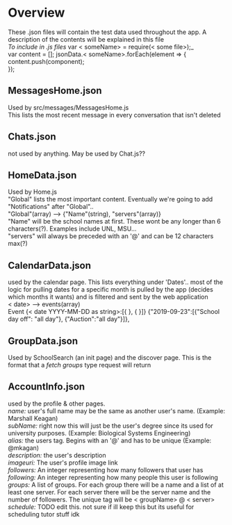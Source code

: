 # Overview
These .json files will contain the test data used throughout the app. A description of the contents will be explained in this file
<br>
_To include in .js files_ var < someName> = require(< some file>);_<br>
var content = [];
jsonData.< someName>.forEach(element => {
    content.push(component);    
});

## MessagesHome.json
Used by src/messages/MessagesHome.js
<br>
This lists the most recent message in every conversation that isn't deleted

## Chats.json
not used by anything. May be used by Chat.js??


## HomeData.json
Used by Home.js
<br>
"Global" lists the most important content. Eventually we're going to add "Notifications" after "Global"..
<br>
"Global"(array) --> {"Name"(string), "servers"(array)}
<br>
"Name" will be the school names at first. These wont be any longer than 6 characters(?). Examples include UNL, MSU...
<br>
"servers" will always be preceded with an '@' and can be 12 characters max(?)
<br>

## CalendarData.json
used by the calendar page. This lists everything under 'Dates'.. most of the logic for pulling dates for a specific month
is pulled by the app (decides which months it wants) and is filtered and sent by the web application
<br>
< date> --> events(array)
<br>
Event
{< date YYYY-MM-DD as string>:[{ }, { }]}
{"2019-09-23":[{"School day off": "all day"}, {"Auction":"all day"}]},

## GroupData.json
Used by SchoolSearch (an init page) and the discover page.
This is the format that a _fetch groups_ type request will return
<br>

## AccountInfo.json
used by the profile & other pages.
<br>
_name:_ user's full name may be the same as another user's name. (Example: Marshall Keagan)
<br>
_subName:_ right now this will just be the user's degree since its used for university purposes. (Example: Biological Systems Engineering)
<br>
_alias:_ the users tag. Begins with an '@' and has to be unique (Example: @mkagan)
<br>
_description:_ the user's description
<br>
_imageuri:_ The user's profile image link
<br>
_followers:_ An integer representing how many followers that user has
<br>
_following:_ An integer representing how many people this user is following
<br>
_groups:_ A list of groups. For each group there will be a name and a list of at least one server. For each server there will be the server name and the number of followers. The unique tag will be < groupName> @ < server>
<br>
_schedule:_ TODO edit this. not sure if ill keep this but its useful for scheduling tutor stuff idk
<br>
<br>
<br>